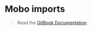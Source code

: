 # Mobo imports
> Read the [GitBook Documentation](http://fannon.gitbooks.io/mobo-documentation/content/Modeling/ProjectStructure/smw_page.html).
